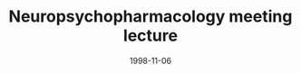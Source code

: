 ---
title: "Neuropsychopharmacology meeting lecture"
project_id: 
date: 1998-11-06
conference_id: ""
presenters:
   - peter_bandettini
summary: "Neuropsychopharmacology meeting lecture, Puerto Rico"
file: /assets/presentations/
filename: 
layout: presentation
---